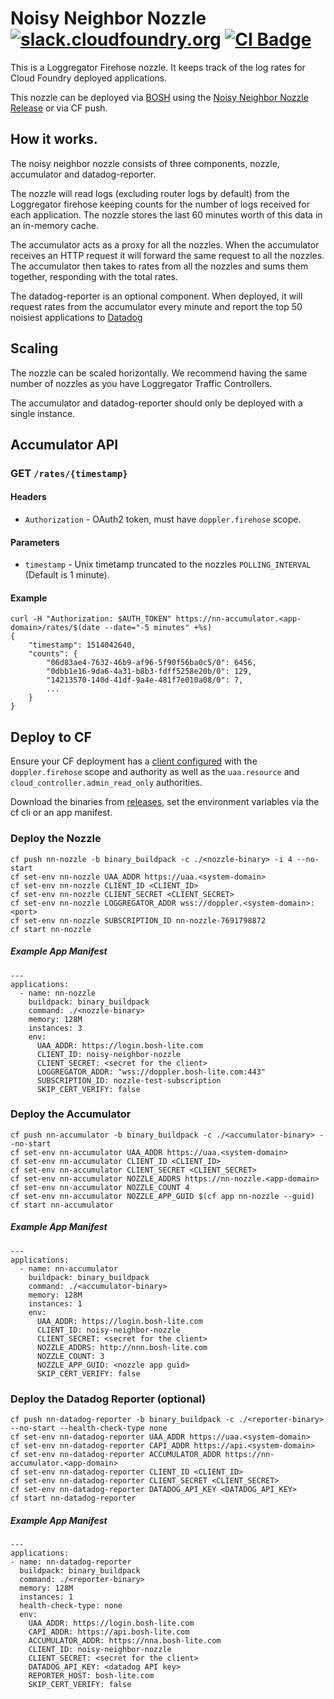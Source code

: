 Noisy Neighbor Nozzle
[![slack.cloudfoundry.org][slack-badge]][loggregator-slack]
[![CI Badge][ci-badge]][ci-pipeline]
=====================

This is a Loggregator Firehose nozzle. It keeps track of the log rates for
Cloud Foundry deployed applications.

This nozzle can be deployed via [BOSH][bosh] using the
[Noisy Neighbor Nozzle Release][noisy-neighbor-nozzle-release] or via CF push.

## How it works.

The noisy neighbor nozzle consists of three components, nozzle, accumulator and
datadog-reporter.

The nozzle will read logs (excluding router logs by default) from the
Loggregator firehose keeping counts for the number of logs received for each
application. The nozzle stores the last 60 minutes worth of this data in an
in-memory cache.

The accumulator acts as a proxy for all the nozzles. When the accumulator
receives an HTTP request it will forward the same request to all the nozzles.
The accumulator then takes to rates from all the nozzles and sums them together,
responding with the total rates.

The datadog-reporter is an optional component. When deployed, it will request
rates from the accumulator every minute and report the top 50 noisiest
applications to [Datadog][datadog]

## Scaling

The nozzle can be scaled horizontally. We recommend having the same number of
nozzles as you have Loggregator Traffic Controllers.

The accumulator and datadog-reporter should only be deployed with a single
instance.

## Accumulator API

### **GET** `/rates/{timestamp}`

#### Headers

- `Authorization` - OAuth2 token, must have `doppler.firehose` scope.

#### Parameters

- `timestamp` - Unix timetamp truncated to the nozzles `POLLING_INTERVAL`
  (Default is 1 minute).

#### Example

```
curl -H "Authorization: $AUTH_TOKEN" https://nn-accumulator.<app-domain>/rates/$(date --date="-5 minutes" +%s)
{
    "timestamp": 1514042640,
    "counts": {
        "06d83ae4-7632-46b9-af96-5f90f56ba0c5/0": 6456,
        "0dbb1e16-9da6-4a31-b8b3-fdff5258e20b/0": 129,
        "14213570-140d-41df-9a4e-481f7e010a08/0": 7,
        ...
    }
}
```

## Deploy to CF

Ensure your CF deployment has a [client configured][firehose-details] with the
`doppler.firehose` scope and authority as well as the `uaa.resource`
and `cloud_controller.admin_read_only` authorities.

Download the binaries from [releases](https://github.com/cloudfoundry/noisy-neighbor-nozzle/releases), set the environment variables via the cf cli or an app manifest.

### Deploy the Nozzle

```
cf push nn-nozzle -b binary_buildpack -c ./<nozzle-binary> -i 4 --no-start
cf set-env nn-nozzle UAA_ADDR https://uaa.<system-domain>
cf set-env nn-nozzle CLIENT_ID <CLIENT_ID>
cf set-env nn-nozzle CLIENT_SECRET <CLIENT_SECRET>
cf set-env nn-nozzle LOGGREGATOR_ADDR wss://doppler.<system-domain>:<port>
cf set-env nn-nozzle SUBSCRIPTION_ID nn-nozzle-7691798872
cf start nn-nozzle
```

##### Example App Manifest

```
---
applications:
  - name: nn-nozzle
    buildpack: binary_buildpack
    command: ./<nozzle-binary>
    memory: 128M
    instances: 3
    env:
      UAA_ADDR: https://login.bosh-lite.com
      CLIENT_ID: noisy-neighbor-nozzle
      CLIENT_SECRET: <secret for the client>
      LOGGREGATOR_ADDR: "wss://doppler.bosh-lite.com:443"
      SUBSCRIPTION_ID: nozzle-test-subscription
      SKIP_CERT_VERIFY: false
```

### Deploy the Accumulator

```
cf push nn-accumulator -b binary_buildpack -c ./<accumulator-binary> --no-start
cf set-env nn-accumulator UAA_ADDR https://uaa.<system-domain>
cf set-env nn-accumulator CLIENT_ID <CLIENT_ID>
cf set-env nn-accumulator CLIENT_SECRET <CLIENT_SECRET>
cf set-env nn-accumulator NOZZLE_ADDRS https://nn-nozzle.<app-domain>
cf set-env nn-accumulator NOZZLE_COUNT 4
cf set-env nn-accumulator NOZZLE_APP_GUID $(cf app nn-nozzle --guid)
cf start nn-accumulator
```

##### Example App Manifest

```
---
applications:
  - name: nn-accumulator
    buildpack: binary_buildpack
    command: ./<accumulator-binary>
    memory: 128M
    instances: 1
    env:
      UAA_ADDR: https://login.bosh-lite.com
      CLIENT_ID: noisy-neighbor-nozzle
      CLIENT_SECRET: <secret for the client>
      NOZZLE_ADDRS: http://nnn.bosh-lite.com
      NOZZLE_COUNT: 3
      NOZZLE_APP_GUID: <nozzle app guid>
      SKIP_CERT_VERIFY: false
```

### Deploy the Datadog Reporter (optional)

```
cf push nn-datadog-reporter -b binary_buildpack -c ./<reporter-binary> --no-start --health-check-type none
cf set-env nn-datadog-reporter UAA_ADDR https://uaa.<system-domain>
cf set-env nn-datadog-reporter CAPI_ADDR https://api.<system-domain>
cf set-env nn-datadog-reporter ACCUMULATOR_ADDR https://nn-accumulator.<app-domain>
cf set-env nn-datadog-reporter CLIENT_ID <CLIENT_ID>
cf set-env nn-datadog-reporter CLIENT_SECRET <CLIENT_SECRET>
cf set-env nn-datadog-reporter DATADOG_API_KEY <DATADOG_API_KEY>
cf start nn-datadog-reporter
```

##### Example App Manifest

```
---
applications:
- name: nn-datadog-reporter
  buildpack: binary_buildpack
  command: ./<reporter-binary>
  memory: 128M
  instances: 1
  health-check-type: none
  env:
    UAA_ADDR: https://login.bosh-lite.com
    CAPI_ADDR: https://api.bosh-lite.com
    ACCUMULATOR_ADDR: https://nna.bosh-lite.com
    CLIENT_ID: noisy-neighbor-nozzle
    CLIENT_SECRET: <secret for the client>
    DATADOG_API_KEY: <datadog API key>
    REPORTER_HOST: bosh-lite.com
    SKIP_CERT_VERIFY: false
```

[bosh]:              https://bosh.io
[datadog]:           https://datadoghq.com
[ci-badge]:          https://loggregator.ci.cf-app.com/api/v1/pipelines/loggregator/jobs/noisy-neighbor-nozzle-bump-submodule/badge
[ci-pipeline]:       https://loggregator.ci.cf-app.com/teams/main/pipelines/loggregator/jobs/noisy-neighbor-nozzle-bump-submodule
[slack-badge]:       https://slack.cloudfoundry.org/badge.svg
[firehose-details]:  https://github.com/cloudfoundry/loggregator-release#consuming-the-firehose
[loggregator-slack]: https://cloudfoundry.slack.com/archives/loggregator
[noisy-neighbor-nozzle]:         https://code.cloudfoundry.org/noisy-neighbor-nozzle
[noisy-neighbor-nozzle-release]: https://code.cloudfoundry.org/noisy-neighbor-nozzle-release
